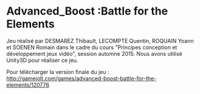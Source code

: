 # Advanced_Boost :Battle for the Elements

Jeu réalisé par  DESMAREZ Thibault, LECOMPTE Quentin, ROQUAIN Yoann et SOENEN Romain dans le cadre du cours "Principes conception et développement jeux vidéo", session automne 2015. Nous avons utilisé Unity3D pour réaliser ce jeu.

Pour télécharger la version finale du jeu : http://gamejolt.com/games/advanced-boost-battle-for-the-elements/120776
